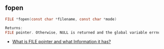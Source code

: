 ## fopen
```c
FILE *fopen(const char *filename, const char *mode)

Returns:
FILE pointer. Otherwise, NULL is returned and the global variable errno is set to indicate the error.
```
- [What is FILE pointer and what Information it has?](Reading_from_file)
